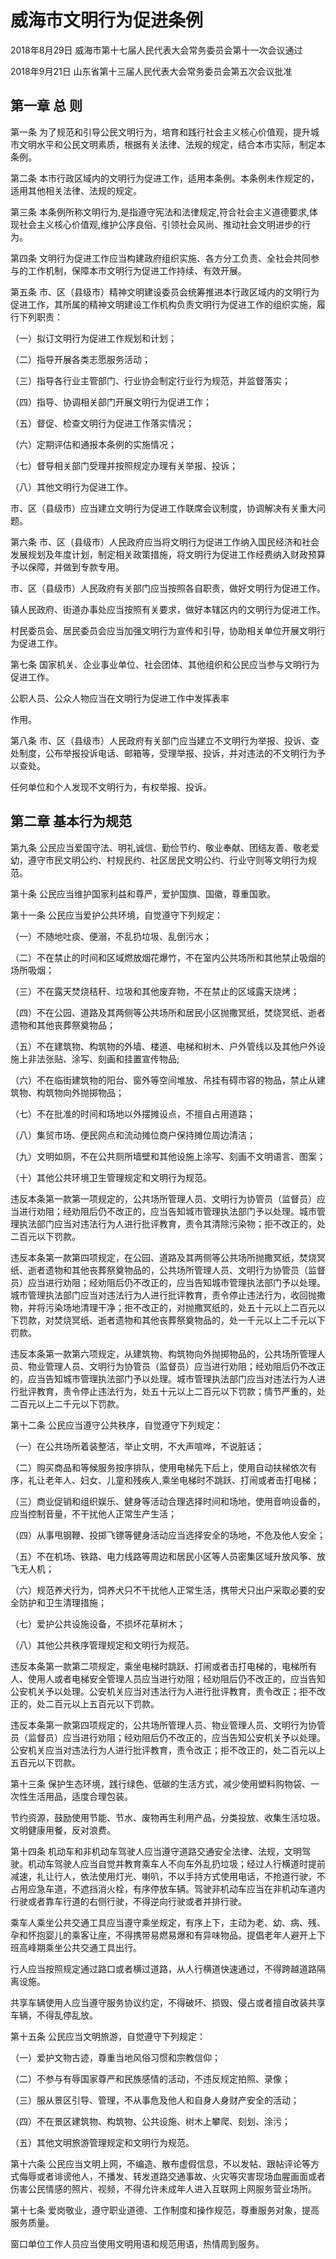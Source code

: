 # 威海市文明行为促进条例

2018年8月29日 威海市第十七届人民代表大会常务委员会第十一次会议通过

2018年9月21日 山东省第十三届人民代表大会常务委员会第五次会议批准

<!-- INFO END -->

## 第一章  总  则

第一条 为了规范和引导公民文明行为，培育和践行社会主义核心价值观，提升城市文明水平和公民文明素质，根据有关法律、法规的规定，结合本市实际，制定本条例。

第二条 本市行政区域内的文明行为促进工作，适用本条例。本条例未作规定的，适用其他相关法律、法规的规定。

第三条 本条例所称文明行为,是指遵守宪法和法律规定,符合社会主义道德要求,体现社会主义核心价值观,维护公序良俗、引领社会风尚、推动社会文明进步的行为。

第四条 文明行为促进工作应当构建政府组织实施、各方分工负责、全社会共同参与的工作机制，保障本市文明行为促进工作持续、有效开展。

第五条 市、区（县级市）精神文明建设委员会统筹推进本行政区域内的文明行为促进工作，其所属的精神文明建设工作机构负责文明行为促进工作的组织实施，履行下列职责：

（一）拟订文明行为促进工作规划和计划；

（二）指导开展各类志愿服务活动；

（三）指导各行业主管部门、行业协会制定行业行为规范，并监督落实；

（四）指导、协调相关部门开展文明行为促进工作；

（五）督促、检查文明行为促进工作落实情况；

（六）定期评估和通报本条例的实施情况；

（七）督导相关部门受理并按照规定办理有关举报、投诉；

（八）其他文明行为促进工作。

市、区（县级市）应当建立文明行为促进工作联席会议制度，协调解决有关重大问题。

第六条 市、区（县级市）人民政府应当将文明行为促进工作纳入国民经济和社会发展规划及年度计划，制定相关政策措施，将文明行为促进工作经费纳入财政预算予以保障，并做到专款专用。

市、区（县级市）人民政府有关部门应当按照各自职责，做好文明行为促进工作。

镇人民政府、街道办事处应当按照有关要求，做好本辖区内的文明行为促进工作。

村民委员会、居民委员会应当加强文明行为宣传和引导，协助相关单位开展文明行为促进工作。

第七条 国家机关、企业事业单位、社会团体、其他组织和公民应当参与文明行为促进工作。

公职人员、公众人物应当在文明行为促进工作中发挥表率

作用。

第八条 市、区（县级市）人民政府有关部门应当建立不文明行为举报、投诉、查处制度，公布举报投诉电话、邮箱等，受理举报、投诉，并对违法的不文明行为予以查处。

任何单位和个人发现不文明行为，有权举报、投诉。

## 第二章  基本行为规范

第九条 公民应当爱国守法、明礼诚信、勤俭节约、敬业奉献、团结友善、敬老爱幼，遵守市民文明公约、村规民约、社区居民文明公约、行业守则等文明行为规范。

第十条 公民应当维护国家利益和尊严，爱护国旗、国徽，尊重国歌。

第十一条 公民应当爱护公共环境，自觉遵守下列规定：

（一）不随地吐痰、便溺，不乱扔垃圾、乱倒污水；

（二）不在禁止的时间和区域燃放烟花爆竹，不在室内公共场所和其他禁止吸烟的场所吸烟；

（三）不在露天焚烧秸秆、垃圾和其他废弃物，不在禁止的区域露天烧烤；

（四）不在公园、道路及其两侧等公共场所和居民小区抛撒冥纸，焚烧冥纸、逝者遗物和其他丧葬祭奠物品；

（五）不在建筑物、构筑物的外墙、楼道、电梯和树木、户外管线以及其他户外设施上非法张贴、涂写、刻画和挂置宣传物品;

（六）不在临街建筑物的阳台、窗外等空间堆放、吊挂有碍市容的物品，禁止从建筑物、构筑物向外抛掷物品；

（七）不在批准的时间和场地以外摆摊设点，不擅自占用道路；

（八）集贸市场、便民网点和流动摊位商户保持摊位周边清洁；

（九）文明如厕，不在公共厕所墙壁和其他设施上涂写、刻画不文明语言、图案；

（十）其他公共环境卫生管理规定和文明行为规范。

违反本条第一款第一项规定的，公共场所管理人员、文明行为协管员（监督员）应当进行劝阻；经劝阻后仍不改正的，应当告知城市管理执法部门予以处理。城市管理执法部门应当对违法行为人进行批评教育，责令其清除污染物；拒不改正的，处二百元以下罚款。

违反本条第一款第四项规定，在公园、道路及其两侧等公共场所抛撒冥纸，焚烧冥纸、逝者遗物和其他丧葬祭奠物品的，公共场所管理人员、文明行为协管员（监督员）应当进行劝阻；经劝阻后仍不改正的，应当告知城市管理执法部门予以处理。城市管理执法部门应当对违法行为人进行批评教育，责令停止违法行为，收回抛撒物，并将污染场地清理干净；拒不改正的，对抛撒冥纸的，处五十元以上二百元以下罚款，对焚烧冥纸、逝者遗物和其他丧葬祭奠物品的，处一千元以上二千元以下罚款。

违反本条第一款第六项规定，从建筑物、构筑物向外抛掷物品的，公共场所管理人员、物业管理人员、文明行为协管员（监督员）应当进行劝阻；经劝阻后仍不改正的，应当告知城市管理执法部门予以处理。城市管理执法部门应当对违法行为人进行批评教育，责令停止违法行为，处五十元以上二百元以下罚款；情节严重的，处二百元以上二千元以下罚款。

第十二条 公民应当遵守公共秩序，自觉遵守下列规定：

（一）在公共场所着装整洁，举止文明，不大声喧哗，不说脏话；

（二）购买商品和等候服务按序排队，使用电梯先下后上，使用自动扶梯依次有序，礼让老年人、妇女、儿童和残疾人,乘坐电梯时不跳跃、打闹或者击打电梯；

（三）商业促销和组织娱乐、健身等活动合理选择时间和场地，使用音响设备的，应当控制音量，不干扰他人正常生产生活；

（四）从事甩钢鞭、投掷飞镖等健身活动应当选择安全的场地，不危及他人安全；

（五）不在机场、铁路、电力线路等周边和居民小区等人员密集区域升放风筝、放飞无人机；

（六）规范养犬行为，饲养犬只不干扰他人正常生活，携带犬只出户采取必要的安全防护和卫生清理措施；

（七）爱护公共设施设备，不损坏花草树木；

（八）其他公共秩序管理规定和文明行为规范。

违反本条第一款第二项规定，乘坐电梯时跳跃、打闹或者击打电梯的，电梯所有人、使用人或者电梯安全管理人员应当进行劝阻；经劝阻后仍不改正的，应当告知公安机关予以处理。公安机关应当对违法行为人进行批评教育，责令改正；拒不改正的，处二百元以上五百元以下罚款。

违反本条第一款第四项规定的，公共场所管理人员、物业管理人员、文明行为协管员（监督员）应当进行劝阻；经劝阻后仍不改正的，应当告知公安机关予以处理。公安机关应当对违法行为人进行批评教育，责令改正；拒不改正的，处二百元以上五百元以下罚款。

第十三条 保护生态环境，践行绿色、低碳的生活方式，减少使用塑料购物袋、一次性生活用品，适度合理包装。

节约资源，鼓励使用节能、节水、废物再生利用产品，分类投放、收集生活垃圾。文明健康用餐，反对浪费。

第十四条 机动车和非机动车驾驶人应当遵守道路交通安全法律、法规，文明驾驶。机动车驾驶人应当自觉并教育乘车人不向车外乱扔垃圾；经过人行横道时提前减速，礼让行人，依法使用灯光、喇叭，不以手持方式使用电话，不抢道行驶，不占用应急车道，不遮挡消火栓，有序停放车辆。驾驶非机动车应当在非机动车道内行驶或者靠车行道的右侧行驶，不得逆向行驶或者并排行驶。

乘车人乘坐公共交通工具应当遵守乘坐规定，有序上下，主动为老、幼、病、残、孕和怀抱婴儿的乘客让座，不得携带易燃易爆和有异味物品。提倡老年人避开上下班高峰期乘坐公共交通工具出行。

行人应当按照规定通过路口或者横过道路，从人行横道快速通过，不得跨越道路隔离设施。

共享车辆使用人应当遵守服务协议约定，不得破坏、损毁、侵占或者擅自改装共享车辆，不得乱停乱放。

第十五条 公民应当文明旅游，自觉遵守下列规定：

（一）爱护文物古迹，尊重当地风俗习惯和宗教信仰；

（二）不参与有辱国家尊严和民族感情的活动，不违反规定拍照、录像；

（三）服从景区引导、管理，不从事危及他人和自身人身财产安全的活动；

（四）不在景区建筑物、构筑物、公共设施、树木上攀爬、刻划、涂污；

（五）其他文明旅游管理规定和文明行为规范。

第十六条 公民应当文明上网，不编造、散布虚假信息，不以发帖、跟帖评论等方式侮辱或者诽谤他人，不播发、转发道路交通事故、火灾等灾害现场血腥画面或者伤害公民情感的照片、视频，不得允许未成年人进入互联网上网服务营业场所。

第十七条 爱岗敬业，遵守职业道德、工作制度和操作规范，尊重服务对象，提高服务质量。

窗口单位工作人员应当使用文明用语和规范用语，热情周到服务。